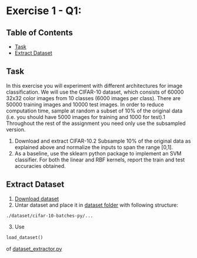 # Exercise 1 - Q1:

## Table of Contents

- [Task](#task)
- [Extract Dataset](#extract_dataset)

## Task

In this exercise you will experiment with different architectures for image classification. We will
use the CIFAR-10 dataset, which consists of 60000 32x32 color images from 10 classes (6000 images
per class). There are 50000 training images and 10000 test images. In order to reduce computation
time, sample at random a subset of 10% of the original data (i.e. you should have 5000 images
for training and 1000 for test).1 Throughout the rest of the assignment you need only use the
subsampled version.
1. Download and extract CIFAR-10.2 Subsample 10% of the original data as explained above
and normalize the inputs to span the range [0,1].
2. As a baseline, use the sklearn python package to implement an SVM classifier. For both the
linear and RBF kernels, report the train and test accuracies obtained.

## Extract Dataset

1. [Download dataset](https://www.cs.toronto.edu/~kriz/cifar-10-python.tar.gz)
2. Untar dataset and place it in [dataset folder](./dataset) with following structure:
```
./dataset/cifar-10-batches-py/...
```
3. Use
```python
load_dataset()
```
of [dataset_extractor.py](dataset_extractor.py)